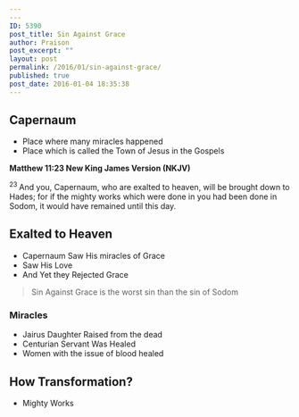 ```yaml
---
---
ID: 5390
post_title: Sin Against Grace
author: Praison
post_excerpt: ""
layout: post
permalink: /2016/01/sin-against-grace/
published: true
post_date: 2016-01-04 18:35:38
---
```

<h2><strong>Capernaum</strong></h2>
<ul>
	<li>Place where many miracles happened</li>
	<li>Place which is called the Town of Jesus in the Gospels</li>
</ul>
<strong><span class="passage-display-bcv">Matthew 11:23
</span><span class="passage-display-version">New King James Version (NKJV)</span></strong>

<span id="en-NKJV-23483" class="text Matt-11-23"><sup class="versenum">23 </sup><span class="woj">And you, Capernaum, who are exalted to heaven, will be</span><span class="woj"> brought down to Hades; for if the mighty works which were done in you had been done in Sodom, it would have remained until this day.</span></span>
<h2><strong>Exalted to Heaven</strong></h2>
<ul>
	<li>Capernaum Saw His miracles of Grace</li>
	<li>Saw His Love</li>
	<li>And Yet they Rejected Grace</li>
</ul>
<blockquote>Sin Against Grace is the worst sin than the sin of Sodom</blockquote>
<h3><strong>Miracles</strong></h3>
<ul>
	<li>Jairus Daughter Raised from the dead</li>
	<li>Centurian Servant Was Healed</li>
	<li>Women with the issue of blood healed</li>
</ul>
<h2><strong>How Transformation?</strong></h2>
<ul>
	<li>Mighty Works</li>
</ul>